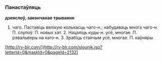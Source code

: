 ### Панастаўляць
**дзеяслоў, закончанае трыванне**

1. чаго. Паставіць вялікую колькасць чаго-н.; набудаваць многа чаго-н. П. слупоў. П. новых хат. 2. Нацэліць куды-н. усё, многае. П. рэвальверы на каго-н. 3. Зрабіць стаячым усё, многае. П. каўняры.

<a rel="author">[http://rv-blr.com/](http://rv-blr.com/slounik.jsp?letterId=0&maskId=0&pageId=2132)</a>
